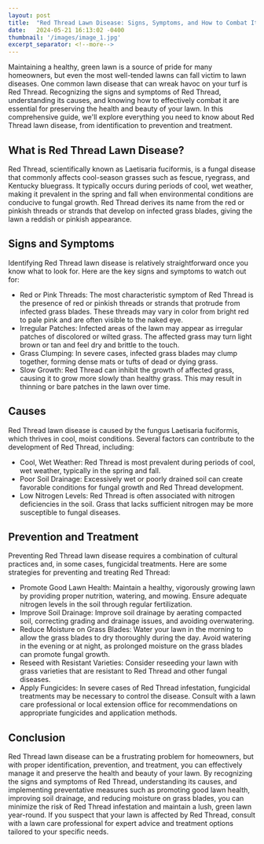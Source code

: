 ```yaml
---
layout: post
title:  "Red Thread Lawn Disease: Signs, Symptoms, and How to Combat It"
date:   2024-05-21 16:13:02 -0400
thumbnail: '/images/image_1.jpg'
excerpt_separator: <!--more-->
---
```

Maintaining a healthy, green lawn is a source of pride for many homeowners, but even the most well-tended lawns can fall victim to lawn diseases. <!--more-->One common lawn disease that can wreak havoc on your turf is Red Thread. Recognizing the signs and symptoms of Red Thread, understanding its causes, and knowing how to effectively combat it are essential for preserving the health and beauty of your lawn. In this comprehensive guide, we'll explore everything you need to know about Red Thread lawn disease, from identification to prevention and treatment.

## What is Red Thread Lawn Disease?
Red Thread, scientifically known as Laetisaria fuciformis, is a fungal disease that commonly affects cool-season grasses such as fescue, ryegrass, and Kentucky bluegrass. It typically occurs during periods of cool, wet weather, making it prevalent in the spring and fall when environmental conditions are conducive to fungal growth. Red Thread derives its name from the red or pinkish threads or strands that develop on infected grass blades, giving the lawn a reddish or pinkish appearance.

## Signs and Symptoms
Identifying Red Thread lawn disease is relatively straightforward once you know what to look for. Here are the key signs and symptoms to watch out for:
* Red or Pink Threads: The most characteristic symptom of Red Thread is the presence of red or pinkish threads or strands that protrude from infected grass blades. These threads may vary in color from bright red to pale pink and are often visible to the naked eye.
* Irregular Patches: Infected areas of the lawn may appear as irregular patches of discolored or wilted grass. The affected grass may turn light brown or tan and feel dry and brittle to the touch.
* Grass Clumping: In severe cases, infected grass blades may clump together, forming dense mats or tufts of dead or dying grass.
* Slow Growth: Red Thread can inhibit the growth of affected grass, causing it to grow more slowly than healthy grass. This may result in thinning or bare patches in the lawn over time.

## Causes
Red Thread lawn disease is caused by the fungus Laetisaria fuciformis, which thrives in cool, moist conditions. Several factors can contribute to the development of Red Thread, including:
* Cool, Wet Weather: Red Thread is most prevalent during periods of cool, wet weather, typically in the spring and fall.
* Poor Soil Drainage: Excessively wet or poorly drained soil can create favorable conditions for fungal growth and Red Thread development.
* Low Nitrogen Levels: Red Thread is often associated with nitrogen deficiencies in the soil. Grass that lacks sufficient nitrogen may be more susceptible to fungal diseases.

## Prevention and Treatment
Preventing Red Thread lawn disease requires a combination of cultural practices and, in some cases, fungicidal treatments. Here are some strategies for preventing and treating Red Thread:
* Promote Good Lawn Health: Maintain a healthy, vigorously growing lawn by providing proper nutrition, watering, and mowing. Ensure adequate nitrogen levels in the soil through regular fertilization.
* Improve Soil Drainage: Improve soil drainage by aerating compacted soil, correcting grading and drainage issues, and avoiding overwatering.
* Reduce Moisture on Grass Blades: Water your lawn in the morning to allow the grass blades to dry thoroughly during the day. Avoid watering in the evening or at night, as prolonged moisture on the grass blades can promote fungal growth.
* Reseed with Resistant Varieties: Consider reseeding your lawn with grass varieties that are resistant to Red Thread and other fungal diseases.
* Apply Fungicides: In severe cases of Red Thread infestation, fungicidal treatments may be necessary to control the disease. Consult with a lawn care professional or local extension office for recommendations on appropriate fungicides and application methods.

## Conclusion
Red Thread lawn disease can be a frustrating problem for homeowners, but with proper identification, prevention, and treatment, you can effectively manage it and preserve the health and beauty of your lawn. By recognizing the signs and symptoms of Red Thread, understanding its causes, and implementing preventative measures such as promoting good lawn health, improving soil drainage, and reducing moisture on grass blades, you can minimize the risk of Red Thread infestation and maintain a lush, green lawn year-round. If you suspect that your lawn is affected by Red Thread, consult with a lawn care professional for expert advice and treatment options tailored to your specific needs.
